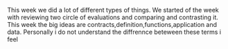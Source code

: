 
This week we did a lot of different types of things. We started of the week with reviewing two circle of evaluations and comparing and contrasting it. This week the big ideas are contracts,definition,functions,application and data. Personally i do not understand the diffrennce beteween these terms i feel 

